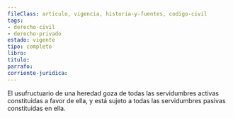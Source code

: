 ```yaml
---
fileClass: articulo, vigencia, historia-y-fuentes, codigo-civil
tags:
- derecho-civil
- derecho-privado
estado: vigente
tipo: completo
libro:
titulo:
parrafo:
corriente-juridica:
---
```

El usufructuario de una heredad goza de todas las servidumbres activas constituidas a favor de ella, y está sujeto a todas las servidumbres pasivas constituidas en ella.